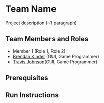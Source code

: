 # Team Name

Project description (~1 paragraph)

## Team Members and Roles

* Member 1 (Role 1, Role 2)
* [Brendan Kinder](https://github.com/Nadnerb031/CIS350-HW2-Kinder) (GUI, Game Programmer)
* [Travis Johnson](https://github.com/tajzyy/CIS350-HW2-Johnson)(GUI,  Game Programmer) 

## Prerequisites

## Run Instructions
